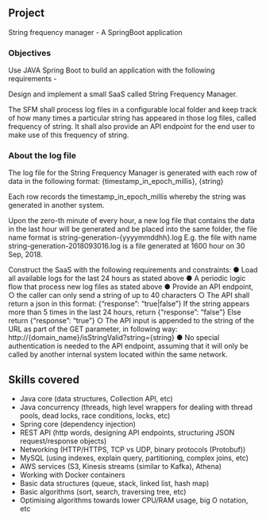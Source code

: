 ## Project
String frequency manager - A SpringBoot application

### Objectives
Use JAVA Spring Boot to build an application with the following requirements -

Design and implement a small SaaS called String Frequency Manager.

The SFM shall process log files in a configurable local folder and keep track of how many times a particular string has appeared in those log files, called frequency of string. It shall also provide an API endpoint for the end user to make use of this frequency of string.

### About the log file
The log file for the String Frequency Manager is generated with each row of data in the following format:
{timestamp_in_epoch_millis}, {string}

Each row records the timestamp_in_epoch_millis whereby the string was generated in another system.

Upon the zero-th minute of every hour, a new log file that contains the data in the last hour will be generated and be placed into the same folder, the file name format is string-generation-{yyyymmddhh}.log
E.g. the file with name string-generation-2018093016.log is a file generated at 1600 hour on 30 Sep, 2018.

Construct the SaaS with the following requirements and constraints:
● Load all available logs for the last 24 hours as stated above
● A periodic logic flow that process new log files as stated above
● Provide an API endpoint,
  ○ the caller can only send a string of up to 40 characters
  ○ The API shall return a json in this format: {“response”: “true|false”}
    If the string appears more than 5 times in the last 24 hours,
      return {“response”: “false”}
    Else
      return {“response”: “true”}
  ○ The API input is appended to the string of the URL as part of the GET parameter, in following way:
    http://{domain_name}/isStringValid?string={string}
● No special authentication is needed to the API endpoint, assuming that it will only be
called by another internal system located within the same network.

## Skills covered

- Java core (data structures, Collection API, etc)
- Java concurrency (threads, high level wrappers for dealing with thread pools, dead locks, race conditions, locks, etc)
- Spring core (dependency injection)
- REST API (http words, designing API endpoints, structuring JSON request/response objects)
- Networking (HTTP/HTTPS, TCP vs UDP, binary protocols (Protobuf))
- MySQL (using indexes, explain query, partitioning, complex joins, etc)
- AWS services (S3, Kinesis streams (similar to Kafka), Athena)
- Working with Docker containers
- Basic data structures (queue, stack, linked list, hash map)
- Basic algorithms (sort, search, traversing tree, etc)
- Optimising algorithms towards lower CPU/RAM usage, big O notation, etc

